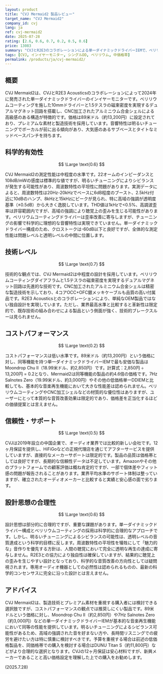 ```yaml
---
layout: product
title: "CVJ Mermaid2 製品レビュー"
target_name: "CVJ Mermaid2"
company_id: cvj
lang: ja
ref: cvj-mermaid2
date: 2025-07-28
rating: [2.6, 0.6, 0.7, 0.2, 0.5, 0.6]
price: 13083
summary: "CVJとR2E3のコラボレーションによる単一ダイナミックドライバーIEMで、ベリリウムコーティング10mmドライバーと明るいチューニングが特徴。コストパフォーマンスは低く、シビランスの可能性と設計思想に課題がある。"
tags: [CVJ, インイヤーモニター, シングルDD, ベリリウム, 中価格帯]
permalink: /products/ja/cvj-mermaid2/
---
```

## 概要

CVJ Mermaid2は、CVJとR2E3 Acousticsのコラボレーションによって2024年に発売された単一ダイナミックドライバーのインイヤーモニターです。ベリリウムコーティングを施した10mmドライバーと1.5テスラの磁束密度を実現するデュアルマグネット回路を搭載し、CNC加工されたアルミニウム合金シェルによる高級感のある構造が特徴的です。価格は89米ドル（約13,200円）に設定されており、プレミアムな素材と製造技術を採用しています。音響特性は明るいチューニングでボーカルが前に出る傾向があり、大気感のあるサブベースとタイトなミッドベースパンチを持ちます。

## 科学的有効性

$$ \Large \text{0.6} $$

CVJ Mermaid2の測定性能は中程度の水準です。22オームのインピーダンスと108dB/mWの感度は標準的な値ですが、明るいチューニングによりシビランスが発生する可能性があり、周波数特性の平坦性に問題があります。実測データによると、周波数特性は20Hz-20kHzでベースに6dB程度のブースト、2.5kHz付近に10dBのハンプ、8kHzと15kHzにピークが見られ、特に高域の強調が透明度基準（±0.5dB）から大きく逸脱しています。THD値は1kHzで<0.5%、高調波歪率は許容範囲内ですが、高域の強調により聴覚上の歪みを生じる可能性があります。ベリリウムコーティングドライバーは歪率改善に寄与しますが、チューニングの影響で科学的に理想的な音響特性は実現できていません。単一ダイナミックドライバー構成のため、クロストークは-60dB以下と良好ですが、全体的な測定性能は問題レベルと透明レベルの中間に位置します。

## 技術レベル

$$ \Large \text{0.7} $$

技術的な観点では、CVJ Mermaid2は中程度の設計を採用しています。ベリリウムコーティングダイアフラムと1.5テスラの磁束密度を実現するデュアルマグネット回路は先進的な技術です。CNC加工されたアルミニウム合金シェルは精密な製造技術を示しており、4コアOCC+OFC銀メッキケーブルも品質の高い付属品です。R2E3 Acousticsとのコラボレーションにより、単純なOEM製品ではない独自設計を実現しています。ただし、業界最高水準と比較すると革新性は限定的で、既存技術の組み合わせによる製品という側面が強く、技術的ブレークスルーは見られません。

## コストパフォーマンス

$$ \Large \text{0.2} $$

コストパフォーマンスは低い水準です。89米ドル（約13,200円）という価格に対し、同等機能を持つ単一ダイナミックドライバーIEMで最も安価な製品はMoondrop Chu II（18.99米ドル、約2,850円）です。計算式：2,850円 ÷ 13,200円 = 0.2となり、Mermaid2は同等機能の製品の約4.6倍の価格です。7Hz Salnotes Zero（19.99米ドル、約3,000円）やその他の低価格単一DDIEMと比較しても、基本的な音楽再生機能において大きな性能差は認められません。ベリリウムコーティングやCNC加工シェルなどの材質的な優位性はありますが、ユーザーにとって本質的な音質改善効果は限定的であり、価格差を正当化するほどの価値提案とは言えません。

## 信頼性・サポート

$$ \Large \text{0.5} $$

CVJは2019年設立の中国企業で、オーディオ業界では比較的新しい会社です。12ヶ月保証を提供し、HiFiGoなどの正規代理店を通じてアフターサービスを提供していますが、直接的なメーカーサポートは限定的です。製品の品質は価格帯としては良好ですが、長期的な信頼性データは不足しています。Amazonやその他のプラットフォームでの顧客評価は概ね肯定的ですが、一部で個体差やフィット感の問題が報告されることがあります。業界平均水準のサポート体制は整っていますが、確立されたオーディオメーカーと比較すると実績と安心感の面で劣ります。

## 設計思想の合理性

$$ \Large \text{0.6} $$

設計思想は部分的に合理的ですが、重要な課題があります。単一ダイナミックドライバー構成とベリリウムコーティングの採用は科学的に合理的なアプローチです。しかし、明るいチューニングによるシビランスの可能性は、透明レベルの音質達成という科学的目標に反します。周波数特性の平坦性を犠牲にして「魅力的な」音作りを優先する方針は、人間の聴覚において完全に透明な再生の達成に寄与しません。R2E3との協力により独自性は確保していますが、結果的に聴覚上の歪みを生じやすい設計となっており、科学的な音質改善の方向性としては疑問視されます。専用オーディオ機器としての必然性は認められるものの、最新の科学的コンセンサスに完全に沿った設計とは言えません。

## アドバイス

CVJ Mermaid2は、製造技術とプレミアム素材を重視する購入者には検討できる選択肢ですが、コストパフォーマンスの観点では推奨しにくい製品です。89米ドルという価格に対し、Moondrop Chu II（約2,850円）や7Hz Salnotes Zero（約3,000円）などの単一ダイナミックドライバーIEMが基本的な音楽再生機能において同等の性能を提供しています。明るいチューニングによるシビランス可能性があるため、高域の強調された音を好まない方や、長時間リスニングでの疲労を避けたい方は特に慎重に検討すべきです。予算を重視する場合は前述の低価格製品を、同価格帯での購入を検討する場合はDUNU Titan S（約11,800円）などがより合理的な選択となります。CVJの12ヶ月保証は安心材料ですが、新興メーカーであることと高い価格設定を理解した上での購入をお勧めします。

(2025.7.28)
